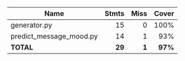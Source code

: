 | Name                      |    Stmts |     Miss |   Cover |
|-------------------------- | -------: | -------: | ------: |
| generator.py              |       15 |        0 |    100% |
| predict\_message\_mood.py |       14 |        1 |     93% |
|                 **TOTAL** |   **29** |    **1** | **97%** |